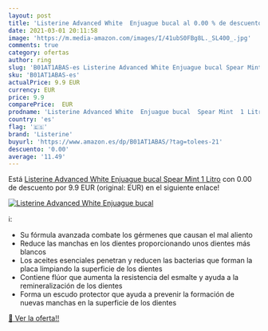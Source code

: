 ```yaml
---
layout: post
title: 'Listerine Advanced White  Enjuague bucal al 0.00 % de descuento'
date: 2021-03-01 20:11:58
image: 'https://m.media-amazon.com/images/I/41ubS0FBg8L._SL400_.jpg'
comments: true
category: ofertas
author: ring
slug: 'B01AT1ABAS-es Listerine Advanced White Enjuague bucal Spear Mint 1 Litro'
sku: 'B01AT1ABAS-es'
actualPrice: 9.9 EUR
currency: EUR
price: 9.9
comparePrice:  EUR
prodname: 'Listerine Advanced White  Enjuague bucal  Spear Mint  1 Litro'
country: 'es'
flag: '🇪🇸'
brand: 'Listerine'
buyurl: 'https://www.amazon.es/dp/B01AT1ABAS/?tag=tolees-21'
descuento: '0.00'
average: '11.49'
---
```


Está [Listerine Advanced White  Enjuague bucal  Spear Mint  1 Litro](https://www.amazon.es/dp/B01AT1ABAS/?tag=tolees-21) con 0.00 de descuento por 9.9 EUR (original:  EUR) en el siguiente enlace!

[![Listerine Advanced White  Enjuague bucal](https://m.media-amazon.com/images/I/41ubS0FBg8L._SL400_.jpg)](https://www.amazon.es/dp/B01AT1ABAS/?tag=tolees-21)

ℹ️:

- Su fórmula avanzada combate los gérmenes que causan el mal aliento
- Reduce las manchas en los dientes proporcionando unos dientes más blancos
- Los aceites esenciales penetran y reducen las bacterias que forman la placa limpiando la superficie de los dientes
- Contiene flúor que aumenta la resistencia del esmalte y ayuda a la remineralización de los dientes
- Forma un escudo protector que ayuda a prevenir la formación de nuevas manchas en la superficie de los dientes

[🛒 Ver la oferta!!](https://www.amazon.es/dp/B01AT1ABAS/?tag=tolees-21)
